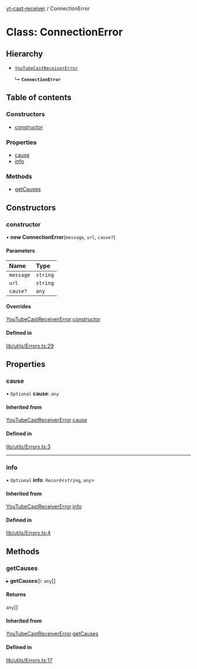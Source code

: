 [yt-cast-receiver](../README.md) / ConnectionError

# Class: ConnectionError

## Hierarchy

- [`YouTubeCastReceiverError`](YouTubeCastReceiverError.md)

  ↳ **`ConnectionError`**

## Table of contents

### Constructors

- [constructor](ConnectionError.md#constructor)

### Properties

- [cause](ConnectionError.md#cause)
- [info](ConnectionError.md#info)

### Methods

- [getCauses](ConnectionError.md#getcauses)

## Constructors

### constructor

• **new ConnectionError**(`message`, `url`, `cause?`)

#### Parameters

| Name | Type |
| :------ | :------ |
| `message` | `string` |
| `url` | `string` |
| `cause?` | `any` |

#### Overrides

[YouTubeCastReceiverError](YouTubeCastReceiverError.md).[constructor](YouTubeCastReceiverError.md#constructor)

#### Defined in

[lib/utils/Errors.ts:29](https://github.com/patrickkfkan/yt-cast-receiver/blob/77915bb/src/lib/utils/Errors.ts#L29)

## Properties

### cause

• `Optional` **cause**: `any`

#### Inherited from

[YouTubeCastReceiverError](YouTubeCastReceiverError.md).[cause](YouTubeCastReceiverError.md#cause)

#### Defined in

[lib/utils/Errors.ts:3](https://github.com/patrickkfkan/yt-cast-receiver/blob/77915bb/src/lib/utils/Errors.ts#L3)

___

### info

• `Optional` **info**: `Record`<`string`, `any`\>

#### Inherited from

[YouTubeCastReceiverError](YouTubeCastReceiverError.md).[info](YouTubeCastReceiverError.md#info)

#### Defined in

[lib/utils/Errors.ts:4](https://github.com/patrickkfkan/yt-cast-receiver/blob/77915bb/src/lib/utils/Errors.ts#L4)

## Methods

### getCauses

▸ **getCauses**(): `any`[]

#### Returns

`any`[]

#### Inherited from

[YouTubeCastReceiverError](YouTubeCastReceiverError.md).[getCauses](YouTubeCastReceiverError.md#getcauses)

#### Defined in

[lib/utils/Errors.ts:17](https://github.com/patrickkfkan/yt-cast-receiver/blob/77915bb/src/lib/utils/Errors.ts#L17)
